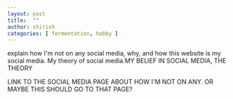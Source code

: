 ```yaml
---
layout: post
title:  ""
author: shirish
categories: [ fermentation, hobby ]
---
```


explain how I'm not on any social media, why, and how this website is my social media.
My theory of social media.MY BELIEF IN SOCIAL MEDIA, THE THEORY

 LINK TO THE SOCIAL MEDIA PAGE ABOUT HOW I'M NOT ON ANY. OR MAYBE THIS SHOULD GO TO THAT PAGE?

